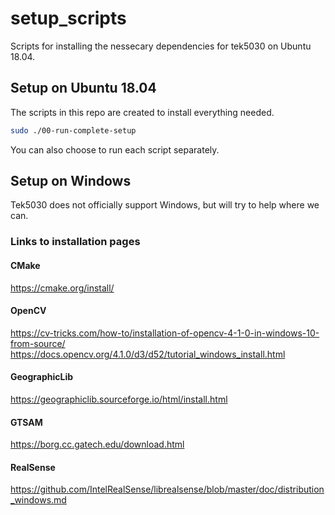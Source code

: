 # setup_scripts
Scripts for installing the nessecary dependencies for tek5030 on Ubuntu 18.04.  



## Setup on Ubuntu 18.04
The scripts in this repo are created to install everything needed. 

```bash
sudo ./00-run-complete-setup
```

You can also choose to run each script separately.

## Setup on Windows 
Tek5030 does not officially support Windows, but will try to help where we can.

### Links to installation pages
#### CMake
https://cmake.org/install/
#### OpenCV
https://cv-tricks.com/how-to/installation-of-opencv-4-1-0-in-windows-10-from-source/
https://docs.opencv.org/4.1.0/d3/d52/tutorial_windows_install.html
#### GeographicLib
https://geographiclib.sourceforge.io/html/install.html
#### GTSAM
https://borg.cc.gatech.edu/download.html
#### RealSense
https://github.com/IntelRealSense/librealsense/blob/master/doc/distribution_windows.md

